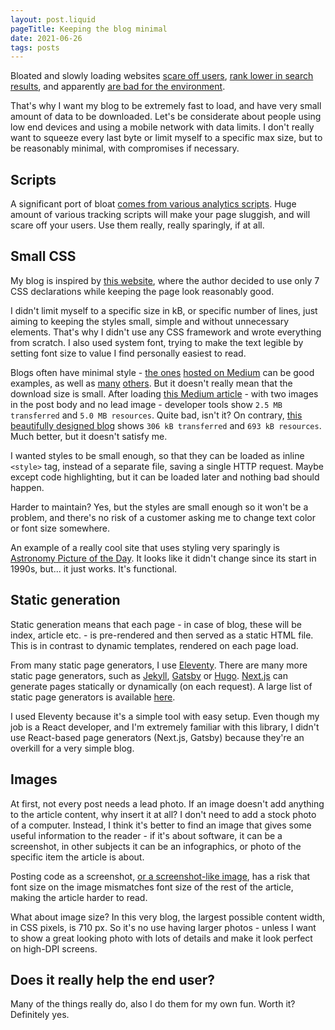 ```yaml
---
layout: post.liquid
pageTitle: Keeping the blog minimal
date: 2021-06-26
tags: posts
---
```


Bloated and slowly loading websites [scare off users](https://medium.com/pinterest-engineering/driving-user-growth-with-performance-improvements-cfc50dafadd7), [rank lower in search results](https://www.forbes.com/sites/jiawertz/2017/07/17/why-site-speed-design-can-make-or-break-your-google-ranking/), and apparently [are bad for the environment](https://www.websitecarbon.com/).

That's why I want my blog to be extremely fast to load, and have very small amount of data to be downloaded. Let's be considerate about people using low end devices and using a mobile network with data limits. I don't really want to squeeze every last byte or limit myself to a specific max size, but to be reasonably minimal, with compromises if necessary.

## Scripts

A significant port of bloat [comes from various analytics scripts](https://linustechtips.com/main/topic/931387-gdpr-brings-massive-speed-improvement-to-websites/). Huge amount of various tracking scripts will make your page sluggish, and will scare off your users. Use them really, really sparingly, if at all.

## Small CSS

My blog is inspired by [this website](http://bettermotherfuckingwebsite.com/), where the author decided to use only 7 CSS declarations while keeping the page look reasonably good.

I didn't limit myself to a specific size in kB, or specific number of lines, just aiming to keeping the styles small, simple and without unnecessary elements. That's why I didn't use any CSS framework and wrote everything from scratch. I also used system font, trying to make the text legible by setting font size to value I find personally easiest to read.

Blogs often have minimal style - [the ones](https://medium.com/the-node-js-collection/node-js-can-http-2-push-b491894e1bb1) [hosted on Medium](https://medium.com/squad-engineering/blazingly-fast-querying-on-huge-tables-by-avoiding-joins-5be0fca2f523) can be good examples, as well as [many](https://rauchg.com/2014/7-principles-of-rich-web-applications) [others](https://dave.cheney.net/2019/07/09/clear-is-better-than-clever). But it doesn't really mean that the download size is small. After loading [this Medium article](https://medium.com/@luke_73359/getting-started-with-icestorm-verilog-on-the-ice40hx1k-fpga-cbc71ad3947d) - with two images in the post body and no lead image - developer tools show `2.5 MB transferred` and `5.0 MB resources`. Quite bad, isn't it? On contrary, [this beautifully designed blog](https://dave.cheney.net/2018/07/12/slices-from-the-ground-up) shows `306 kB transferred` and `693 kB resources`. Much better, but it doesn't satisfy me.

I wanted styles to be small enough, so that they can be loaded as inline `<style>` tag, instead of a separate file, saving a single HTTP request. Maybe except code highlighting, but it can be loaded later and nothing bad should happen.

Harder to maintain? Yes, but the styles are small enough so it won't be a problem, and there's no risk of a customer asking me to change text color or font size somewhere.

An example of a really cool site that uses styling very sparingly is [Astronomy Picture of the Day](https://apod.nasa.gov/apod/astropix.html). It looks like it didn't change since its start in 1990s, but... it just works. It's functional.

## Static generation

Static generation means that each page - in case of blog, these will be index, article etc. - is pre-rendered and then served as a static HTML file. This is in contrast to dynamic templates, rendered on each page load.

From many static page generators, I use [Eleventy](https://www.11ty.dev/). There are many more static page generators, such as [Jekyll](https://jekyllrb.com/), [Gatsby](https://www.gatsbyjs.com/) or [Hugo](https://gohugo.io/). [Next.js](https://nextjs.org/) can generate pages statically or dynamically (on each request). A large list of static page generators is available [here](https://jamstack.org/generators/).

I used Eleventy because it's a simple tool with easy setup. Even though my job is a React developer, and I'm extremely familiar with this library, I didn't use React-based page generators (Next.js, Gatsby) because they're an overkill for a very simple blog.

## Images

At first, not every post needs a lead photo. If an image doesn't add anything to the article content, why insert it at all? I don't need to add a stock photo of a computer. Instead, I think it's better to find an image that gives some useful information to the reader - if it's about software, it can be a screenshot, in other subjects it can be an infographics, or photo of the specific item the article is about.

Posting code as a screenshot, [or a screenshot-like image](https://carbon.now.sh/), has a risk that font size on the image mismatches font size of the rest of the article, making the article harder to read.

What about image size? In this very blog, the largest possible content width, in CSS pixels, is 710 px. So it's no use having larger photos - unless I want to show a great looking photo with lots of details and make it look perfect on high-DPI screens.

## Does it really help the end user?

Many of the things really do, also I do them for my own fun. Worth it? Definitely yes.
